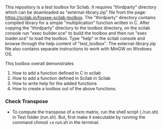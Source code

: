 This repository is a test toolbox for Scilab. It requires "thirdparty" directory which can be downloaded as "external-library.zip" file from the page: https://scilab.in/fossee-scilab-toolbox. The "thirdparty" directory contains compiled library for a simple "multiplication" function written in C. After copying the "thirdparty" directory to the toolbox directory, on the scilab console run "exec builder.sce" to build the toolbox and then run "exec loader.sce" to load the toolbox.  Type "help" in the scilab console and browse through the help content of "test_toolbox". The external-library.zip file also contains separate instructions to work with MinGW on Windows OS.

This toolbox overall demonstrates
1. How to add a function defined in C in scilab
2. How to add a function defined in Scilab in Scilab
3. How to write help for the added functions
4. How to create a toolbox out of the above functions.

### Check Transpose
+ To compute the transpose of a nxm matrix, run the shell script (./run.sh) in Test folder (run.sh). But, first make it executable by running the command chmod +x run.sh in the terminal.
